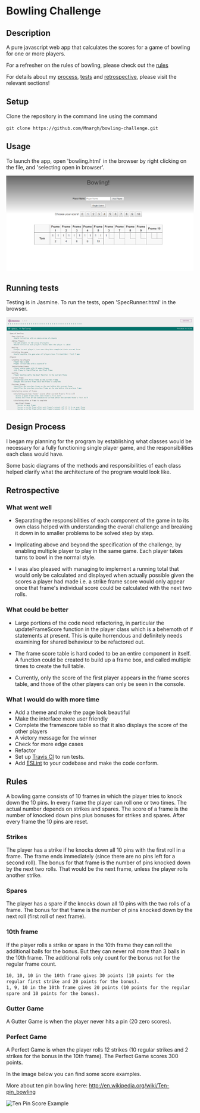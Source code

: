
Bowling Challenge
=================

## Description

A pure javascript web app that calculates the scores for a game of bowling for one or more players.

For a refresher on the rules of bowling, please check out the [rules](#Rules)

For details about my [process](#design-process), [tests](#running-tests) and [retrospective](#retrospective), please visit the relevant sections!

## Setup

Clone the repository in the command line using the command 

`git clone https://github.com/Mnargh/bowling-challenge.git`


## Usage

To launch the app, open 'bowling.html' in the browser by right clicking on the file, and 'selecting open in browser'.

![alt text](./images/bowling-screenshot.png "Gameplay Screenshot")


## Running tests

Testing is in Jasmine. To run the tests, open 'SpecRunner.html' in the browser.

![alt text](./images/testing-screenshot.png "Testing Screenshot")

## Design Process

I began my planning for the program by establishing what classes would be necessary for a fully functioning single player game, and the responsibilities each class would have.

Some basic diagrams of the methods and responsibilities of each class helped clarify what the architecture of the program would look like. 

## Retrospective 

### What went well

* Separating the responsibilities of each component of the game in to its own class helped with understanding the overall challenge and breaking it down in to smaller problems to be solved step by step.

* Implicating above and beyond the specification of the challenge, by enabling multiple player to play in the same game. Each player takes turns to bowl in the normal style.

* I was also pleased with managing to implement a running total that would only be calculated and displayed when actually possible given the scores a player had made i.e. a strike frame score would only appear once that frame's individual score could be calculated with the next two rolls.


### What could be better

   * Large portions of the code need refactoring, in particular the updateFrameScore function in the player class which is a behemoth of if statements at present. This is quite horrendous and definitely needs examining for shared behaviour to be refactored out.

   * The frame score table is hard coded to be an entire component in itself. A function could be created to build up a frame box, and called multiple times to create the full table.

* Currently, only the score of the first player appears in the frame scores table, and those of the other players can only be seen in the console.

### What I would do with more time

   * Add a theme and make the page look beautiful
   * Make the interface more user friendly
   * Complete the framescore table so that it also displays the score of the other players
   * A victory message for the winner
   * Check for more edge cases
   * Refactor 
   * Set up [Travis CI](https://travis-ci.org) to run tests.
   * Add [ESLint](http://eslint.org/) to your codebase and make the code conform.


## Rules

A bowling game consists of 10 frames in which the player tries to knock down the 10 pins. In every frame the player can roll one or two times. The actual number depends on strikes and spares. The score of a frame is the number of knocked down pins plus bonuses for strikes and spares. After every frame the 10 pins are reset.

### Strikes

The player has a strike if he knocks down all 10 pins with the first roll in a frame. The frame ends immediately (since there are no pins left for a second roll). The bonus for that frame is the number of pins knocked down by the next two rolls. That would be the next frame, unless the player rolls another strike.

### Spares

The player has a spare if the knocks down all 10 pins with the two rolls of a frame. The bonus for that frame is the number of pins knocked down by the next roll (first roll of next frame).

### 10th frame

If the player rolls a strike or spare in the 10th frame they can roll the additional balls for the bonus. But they can never roll more than 3 balls in the 10th frame. The additional rolls only count for the bonus not for the regular frame count.

    10, 10, 10 in the 10th frame gives 30 points (10 points for the regular first strike and 20 points for the bonus).
    1, 9, 10 in the 10th frame gives 20 points (10 points for the regular spare and 10 points for the bonus).

### Gutter Game

A Gutter Game is when the player never hits a pin (20 zero scores).

### Perfect Game

A Perfect Game is when the player rolls 12 strikes (10 regular strikes and 2 strikes for the bonus in the 10th frame). The Perfect Game scores 300 points.

In the image below you can find some score examples.

More about ten pin bowling here: http://en.wikipedia.org/wiki/Ten-pin_bowling

![Ten Pin Score Example](images/example_ten_pin_scoring.png)


